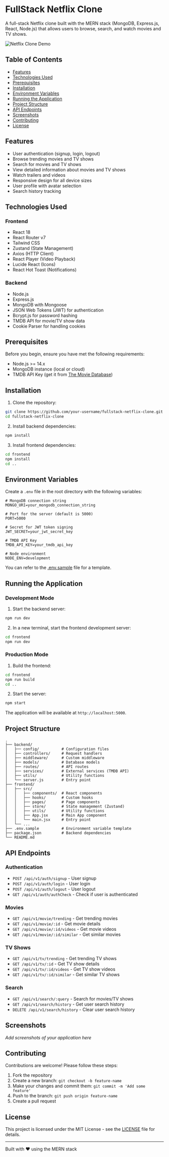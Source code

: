 # FullStack Netflix Clone

A full-stack Netflix clone built with the MERN stack (MongoDB, Express.js, React, Node.js) that allows users to browse, search, and watch movies and TV shows.

![Netflix Clone Demo](link-to-your-demo-gif-or-image-here)

## Table of Contents

- [Features](#features)
- [Technologies Used](#technologies-used)
- [Prerequisites](#prerequisites)
- [Installation](#installation)
- [Environment Variables](#environment-variables)
- [Running the Application](#running-the-application)
- [Project Structure](#project-structure)
- [API Endpoints](#api-endpoints)
- [Screenshots](#screenshots)
- [Contributing](#contributing)
- [License](#license)

## Features

- User authentication (signup, login, logout)
- Browse trending movies and TV shows
- Search for movies and TV shows
- View detailed information about movies and TV shows
- Watch trailers and videos
- Responsive design for all device sizes
- User profile with avatar selection
- Search history tracking

## Technologies Used

### Frontend

- React 18
- React Router v7
- Tailwind CSS
- Zustand (State Management)
- Axios (HTTP Client)
- React Player (Video Playback)
- Lucide React (Icons)
- React Hot Toast (Notifications)

### Backend

- Node.js
- Express.js
- MongoDB with Mongoose
- JSON Web Tokens (JWT) for authentication
- Bcrypt.js for password hashing
- TMDB API for movie/TV show data
- Cookie Parser for handling cookies

## Prerequisites

Before you begin, ensure you have met the following requirements:

- Node.js >= 14.x
- MongoDB instance (local or cloud)
- TMDB API Key (get it from [The Movie Database](https://www.themoviedb.org/))

## Installation

1. Clone the repository:

```bash
git clone https://github.com/your-username/fullstack-netflix-clone.git
cd fullstack-netflix-clone
```

2. Install backend dependencies:

```bash
npm install
```

3. Install frontend dependencies:

```bash
cd frontend
npm install
cd ..
```

## Environment Variables

Create a `.env` file in the root directory with the following variables:

```env
# MongoDB connection string
MONGO_URI=your_mongodb_connection_string

# Port for the server (default is 5000)
PORT=5000

# Secret for JWT token signing
JWT_SECRET=your_jwt_secret_key

# TMDB API Key
TMDB_API_KEY=your_tmdb_api_key

# Node environment
NODE_ENV=development
```

You can refer to the [.env.sample](.env.sample) file for a template.

## Running the Application

### Development Mode

1. Start the backend server:

```bash
npm run dev
```

2. In a new terminal, start the frontend development server:

```bash
cd frontend
npm run dev
```

### Production Mode

1. Build the frontend:

```bash
cd frontend
npm run build
cd ..
```

2. Start the server:

```bash
npm start
```

The application will be available at `http://localhost:5000`.

## Project Structure

```
.
├── backend/
│   ├── config/          # Configuration files
│   ├── controllers/     # Request handlers
│   ├── middleware/      # Custom middleware
│   ├── models/          # Database models
│   ├── routes/          # API routes
│   ├── services/        # External services (TMDB API)
│   ├── utils/           # Utility functions
│   └── server.js        # Entry point
├── frontend/
│   ├── src/
│   │   ├── components/  # React components
│   │   ├── hooks/       # Custom hooks
│   │   ├── pages/       # Page components
│   │   ├── store/       # State management (Zustand)
│   │   ├── utils/       # Utility functions
│   │   ├── App.jsx      # Main App component
│   │   └── main.jsx     # Entry point
│   └── ...
├── .env.sample          # Environment variable template
├── package.json         # Backend dependencies
└── README.md
```

## API Endpoints

### Authentication

- `POST /api/v1/auth/signup` - User signup
- `POST /api/v1/auth/login` - User login
- `POST /api/v1/auth/logout` - User logout
- `GET /api/v1/auth/authCheck` - Check if user is authenticated

### Movies

- `GET /api/v1/movie/trending` - Get trending movies
- `GET /api/v1/movie/:id` - Get movie details
- `GET /api/v1/movie/:id/videos` - Get movie videos
- `GET /api/v1/movie/:id/similar` - Get similar movies

### TV Shows

- `GET /api/v1/tv/trending` - Get trending TV shows
- `GET /api/v1/tv/:id` - Get TV show details
- `GET /api/v1/tv/:id/videos` - Get TV show videos
- `GET /api/v1/tv/:id/similar` - Get similar TV shows

### Search

- `GET /api/v1/search/:query` - Search for movies/TV shows
- `GET /api/v1/search/history` - Get user search history
- `DELETE /api/v1/search/history` - Clear user search history

## Screenshots

_Add screenshots of your application here_

## Contributing

Contributions are welcome! Please follow these steps:

1. Fork the repository
2. Create a new branch: `git checkout -b feature-name`
3. Make your changes and commit them: `git commit -m 'Add some feature'`
4. Push to the branch: `git push origin feature-name`
5. Create a pull request

## License

This project is licensed under the MIT License - see the [LICENSE](LICENSE) file for details.

---

Built with ❤️ using the MERN stack
